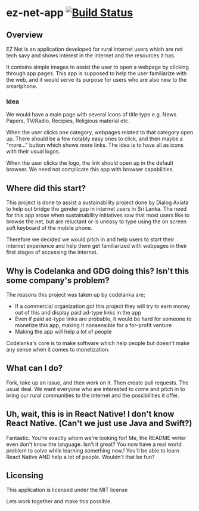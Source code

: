 # ez-net-app [![Build Status](https://travis-ci.org/CodeLanka/ez-net-app.svg?branch=master)](https://travis-ci.org/CodeLanka/ez-net-app)



## Overview
EZ Net is an application developed for rural internet users which are not tech savy and shows interest in the internet and the resources it has.

It contains simple images to assist the user to open a webpage by clicking through app pages. This app is supposed to help the user familiarize with the web, and it would serve its purpose for users who are also new to the smartphone.

### Idea
We would have a main page with several icons of title type
e.g. News Papers, TV/Radio, Recipies, Religious material etc.

When the user clicks one category, webpages related to that category open up. There should be a few notably easy ones to click, and then maybe a "more..." button which shows more links. The idea is to have all as icons with their usual logos.

When the user clicks the logo, the link should open up in the default browser. We need not complicate this app with browser capabilities.

## Where did this start?
This project is done to assist a sustainability project done by Dialog Axiata to help out bridge the gender gap in internet users in Sri Lanka.
The need for this app arose when sustainability initiatives saw that most users like to browse the net, but are reluctant or is uneasy to type using the on screen soft keyboard of the mobile phone. 

Therefore we decided we would pitch in and help users to start their internet experience and help them get familiarized with webpages in their first stages of accessing the internet.

## Why is Codelanka and GDG doing this? Isn't this some company's problem?
The reasons this project was taken up by codelanka are;
- If a commercial organization got this project they will try to earn money out of this and display paid ad-type links in the app
- Even if paid ad-type links are probable, it would be hard for someone to monetize this app, making it nonsensible for a for-profit venture
- Making the app will help a lot of people

Codelanka's core is to make software which help people but doesn't make any sense when it comes to monetization.

## What can I do?
Fork, take up an issue, and then work on it. Then create pull requests. The usual deal. We want everyone who are interested to come and pitch in to bring our rural communities to the internet and the possibilities it offer.

## Uh, wait, this is in React Native! I don't know React Native. (Can't we just use Java and Swift?)
Fantastic. You're exactly whom we're looking for! Me, the README writer even don't know the language. Isn't it great? You now have a real world problem to solve while learning something new.! You'll be able to learn React Native AND help a lot of people. Wouldn't that be fun?

## Licensing
This application is licensed under the MIT license

Lets work together and make this possible.


